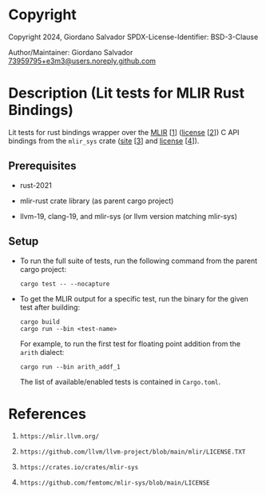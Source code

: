 #  Copyright

Copyright 2024, Giordano Salvador
SPDX-License-Identifier: BSD-3-Clause

Author/Maintainer:  Giordano Salvador <73959795+e3m3@users.noreply.github.com>


#  Description (Lit tests for MLIR Rust Bindings)
Lit tests for rust bindings wrapper over the [MLIR][1] [[1]] ([license][2] [[2]]) C API bindings
from the `mlir_sys` crate ([site][3] [[3]] and [license][4] [[4]]).


##  Prerequisites

*   rust-2021

*   mlir-rust crate library (as parent cargo project)

*   llvm-19, clang-19, and mlir-sys (or llvm version matching mlir-sys)

##  Setup

*   To run the full suite of tests, run the following command from the parent cargo project:

    ```shell
    cargo test -- --nocapture
    ```

*   To get the MLIR output for a specific test, run the binary for the given test after building:

    ```shell
    cargo build
    cargo run --bin <test-name>
    ```

    For example, to run the first test for floating point addition from the `arith` dialect:

    ```shell
    cargo run --bin arith_addf_1
    ```

    The list of available/enabled tests is contained in `Cargo.toml`.


#  References

[1]:    https://mlir.llvm.org/

[2]:    https://github.com/llvm/llvm-project/blob/main/mlir/LICENSE.TXT

[3]:    https://crates.io/crates/mlir-sys

[4]:    https://github.com/femtomc/mlir-sys/blob/main/LICENSE

1.  `https://mlir.llvm.org/`

1.  `https://github.com/llvm/llvm-project/blob/main/mlir/LICENSE.TXT`

1.  `https://crates.io/crates/mlir-sys`

1.  `https://github.com/femtomc/mlir-sys/blob/main/LICENSE`
